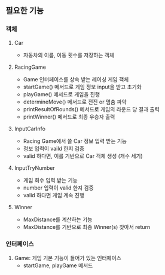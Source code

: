 ## 필요한 기능

### 객체
1. Car 
   - 자동차의 이름, 이동 횟수를 저장하는 객체


2. RacingGame
   - Game 인터페이스를 상속 받는 레이싱 게임 객체
   - startGame() 메서드로 게임 정보 input을 받고 초기화
   - playGame() 메서드로 게임을 진행
   - determineMove() 메서드로 전진 or 멈춤 파악
   - printResultOfRounds() 메서드로 게임의 라운드 당 결과 출력
   - printWinner() 메서드로 최종 우승자 출력

   
3. InputCarInfo
   - Racing Game에서 쓸 Car 정보 입력 받는 기능
   - 정보 입력이 vaild 한지 검증
   - valid 하다면, 이를 기반으로 Car 객체 생성 (개수 세기)


4. InputTryNumber
   - 게임 회수 입력 받는 기능
   - number 입력이 valid 한지 검증
   - valid 하다면 게임 계속 진행


5. Winner
   - MaxDistance를 계산하는 기능
   - MaxDistance를 기반으로 최종 Winner(s) 찾아서 return



### 인터페이스
1. Game: 게임 기본 기능이 들어가 있는 인터페이스
   - startGame, playGame 메서드